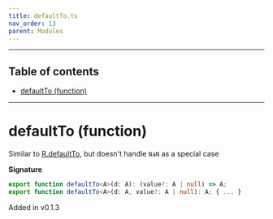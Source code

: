 ```yaml
---
title: defaultTo.ts
nav_order: 13
parent: Modules
---
```


---

<h2 class="text-delta">Table of contents</h2>

- [defaultTo (function)](#defaultto-function)

---

# defaultTo (function)

Similar to [R.defaultTo](https://ramdajs.com/docs/#defaultTo), but doesn't handle `NaN` as a special case

**Signature**

```ts
export function defaultTo<A>(d: A): (value?: A | null) => A;
export function defaultTo<A>(d: A, value?: A | null): A; { ... }
```

Added in v0.1.3
